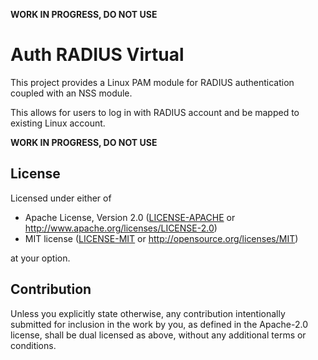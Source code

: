 **WORK IN PROGRESS, DO NOT USE**

# Auth RADIUS Virtual

This project provides a Linux PAM module for RADIUS authentication coupled with
an NSS module.

This allows for users to log in with RADIUS account and be mapped to existing
Linux account.

**WORK IN PROGRESS, DO NOT USE**



## License

Licensed under either of

 * Apache License, Version 2.0
   ([LICENSE-APACHE](LICENSE-APACHE) or http://www.apache.org/licenses/LICENSE-2.0)
 * MIT license
   ([LICENSE-MIT](LICENSE-MIT) or http://opensource.org/licenses/MIT)

at your option.

## Contribution

Unless you explicitly state otherwise, any contribution intentionally submitted
for inclusion in the work by you, as defined in the Apache-2.0 license, shall be
dual licensed as above, without any additional terms or conditions.
